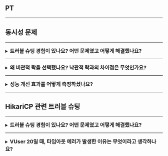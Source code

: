 ## PT

---

## 동시성 문제

---

<details>
<summary><strong style="font-size:1.17em">
트러블 슈팅 경험이 있나요? 어떤 문제였고 어떻게 해결했나요? 
</strong></summary>

```text
저는 이전 프로젝트에서 이슈 생성 API를 개발하던 중 심각한 문제를 발견했습니다. 
여러 사용자가 동시에 이슈를 생성할 때 같은 이슈 번호(예: PROJECT-1)가 중복 생성되는 현상이 발생했습니다.

먼저 문제의 근본 원인을 분석했습니다. 
서로 다른 서비스에서 동시에 이슈 번호를 생성하는 과정에서 race condition이 발생한다는 것을 확인했습니다.

해결을 위해 다음과 같은 단계적인 접근을 시도했습니다

먼저 애플리케이션 레벨의 동시성 제어(synchronized, ReentrantLock)를 검토했으나, 
다중 서버 환경에서는 적합하지 않았습니다.

데이터베이스 레벨의 동시성 제어 방안을 검토했고, 최종적으로 
이슈 번호 관리를 위한 별도 테이블을 분리하고,
비관적 락을 적용하며, 독립된 트랜잭션으로 처리를 했습니다.

이후 이슈 생성 API의 성능 테스트를 통해 문제가 해결되었음을 확인했습니다.

```

</details>

---

<details>
<summary><strong style="font-size:1.17em">
왜 비관적 락을 선택했나요? 낙관적 락과의 차이점은 무엇인가요?
</strong></summary>

```text
비관적 락을 선택한 주된 이유는 두 가지입니다.

첫번째로, 낙관적 락의 경우 충돌 발생 시 재시도 로직이 필요한데, 
이는 구현 복잡도를 높이고 성능에도 영향을 줄 수 있습니다.

둘째로, 이슈 번호 생성은 단일 레코드에 대한 짧은 트랜잭션이기 때문에,
비관적 락을 사용하더라도 성능 저하가 크지 않습니다.
실제 성능 테스트 결과, 낙관적 락(800ms)보다 비관적 락(550ms)이 더 빠른 처리 속도를 보여주었습니다.

비관적 락의 주된 단점인 데드락 문제는
이슈 번호 생성 로직을 별도 테이블로 분리하고,
독립된 트랜잭션(REQUIRES_NEW)으로 처리함으로써 최소화했습니다.
이렇게 하면 다른 트랜잭션과의 상호작용을 줄여 데드락 발생 가능성을 낮출 수 있습니다.
```

</details>

---

<details>
<summary><strong style="font-size:1.17em">
성능 개선 효과를 어떻게 측정하셨나요?
</strong></summary>

```text
성능 테스트는 실제 운영 환경과 유사한 조건에서 진행했습니다.

테스트환경은 10명의 동시 사용자를 가정하고,
각 사용자가 1회씩 이슈 생성 메소드를 호출하는 시나리오를 구성했습니다.

테스트의 구성은 자바의 ForkJoinPool을 사용하고,
여러 스레드로 동시에 이슈 생성 메소드를 호출하도록 했습니다.
CountDownLatch를 사용해 모든 요청이 동시에 시작되도록 제어했습니다.

성능 측정 결과 낙관적락 적용 시 충돌 발생으로 재시도 횟수가 많아 처리 시간이 800ms가 소요되었으나,
비관적락 적용 시 550ms로 성능이 개선되었음을 확인했습니다.
```

</details>

---

## HikariCP 관련 트러블 슈팅

---

<details>
<summary><strong style="font-size:1.17em">
트러블 슈팅 경험이 있나요? 어떤 문제였고 어떻게 해결했나요? 
</strong></summary>

```text
1000명 규모의 조직을 대상으로 가정해, 이슈 생성 API의 성능 테스트를 진행하던 중이었습니다.
목표는 피크 타임을 고려해 동시사용자수는 100명, 30-40 TPS, 응답시간 2초 이내, 에러율 0.1% 이하였습니다.

Ngrinder를 사용한 성능 테스트 과정에서, VUser 10명일 때는 정상 동작했으나,
VUser 20명으로 증가시켰을 때 "Could not open JPA EntityManager for Transaction" 에러가 발생하고
request timeout에 도달하는 문제를 해결해야 했습니다.

먼저 문제의 원인을 분석했습니다:
HikariCP의 기본 커넥션 풀 크기가 10개로 설정되어 있었고
이슈 생성 요청당 2개의 커넥션이 필요한 상황이었습니다.
결과적으로 20개의 동시 요청을 처리하기에는 커넥션이 부족했습니다.

해결을 위해 
HikariCP의 커넥션 풀 크기를 20개로 늘리고, 최소 커넥션 수를 20개로 설정하여 
커넥션을 항상 유지하도록 했습니다.
커넥션 타임아웃은 3초, max-lifetime은 50초로 설정하여 MySQL의 wait_timeout보다 짧게 조정했습니다.
불필요한 트랜잭션 범위를 줄이고 REQUIRES_NEW를 제거하여 커넥션 사용을 최적화했습니다.

개선 후 
VUser 50 환경에서도 안정적으로 동작하고,
목표했던 30-40 TPS를 달성
응답 시간 2초 이내 유지
에러율 0.1% 이내를 달성했습니다.
```

</details>

---

<details>
<summary><strong style="font-size:1.17em">
VUser 20일 때, 타임아웃 에러가 발생한 이유는 무엇이라고 생각하나요? 
</strong></summary>

```text
초기에는 커넥션 풀 부족 문제로 추정했습니다.
요청 당 2개의 커넥션이 필요한 상황에서, 
HikariCP의 커넥션 풀 크기가 10개로 설정되어 있었기 때문입니다.

하지만 정확한 원인 파악을 위해 다음과 같은 모니터링을 진행했습니다:
//1. DB 커넥션 사용량 추이 확인
//2. 스레드 덤프를 통한 병목 구간 분석
3. show engine innodb status로 데드락 상태 확인
//4. 트랜잭션 처리 시간 모니터링

모니터링 결과, REQUIRES_NEW를 사용한 중첩 트랜잭션 구조에서
데드락이 발생하는 것을 확인했습니다.
이로 인해 트랜잭션이 장시간 대기 상태에 머물다가 
결국 timeout으로 이어지는 것이었습니다.

이를 해결하기 위해:
1. REQUIRES_NEW를 제거하여 트랜잭션 구조를 단순화
2. HikariCP의 connection-timeout을 3초로 설정
3. maximum-pool-size를 20으로 증가

그 결과 VUser 20 환경에서도 안정적으로 동작하는 것을 확인했습니다.
```

</details>

